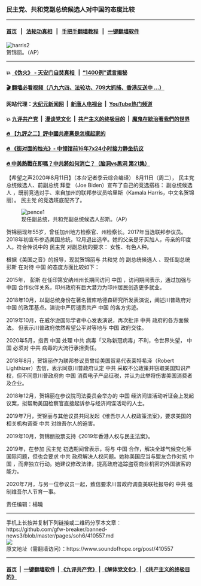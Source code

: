 ### 民主党、共和党副总统候选人对中国的态度比较
------------------------

#### [首页](https://github.com/gfw-breaker/banned-news3/blob/master/README.md) &nbsp;&nbsp;|&nbsp;&nbsp; [法轮功真相](https://github.com/begood0513/basic/blob/master/README.md)  &nbsp;&nbsp;|&nbsp;&nbsp; [手把手翻墙教程](https://github.com/gfw-breaker/guides/wiki)  &nbsp;&nbsp;|&nbsp;&nbsp; [一键翻墙软件](https://github.com/gfw-breaker/nogfw/blob/master/README.md)  



<div><img alt="harris2" src="https://img.soundofhope.org/2020-08/harris2-1597199314786.jpg"/>
<br/><figcaption class="caption">
 贺锦丽。（AP）
</figcaption></div><hr/>

#### 💥 [《伪火》 - 天安门自焚真相 ](http://141.164.51.119:10000/videos/blog/weihuo.html)&nbsp; |&nbsp; [“1400例”谎言揭秘  ](http://141.164.51.119:10000/videos/blog/jiexi1400.html)

#### [ 🎬  翻墙必看视频（八九六四、法轮功、709大抓捕、香港反送中 ...）](https://github.com/gfw-breaker/links/blob/master/banned.md)

#### 网站代理：[大纪元新闻网](http://167.172.10.89:10080/gb/) &nbsp;|&nbsp; [新唐人电视台](http://167.172.10.89:8808/gb/) &nbsp;|&nbsp; [YouTube热门频道](http://158.247.203.241/youtube.html)

#### 💥 [九评共产党](http://141.164.51.119:10000/videos/res/jiuping/)&nbsp; |&nbsp; [漫谈党文化](http://141.164.51.119:10000/videos/res/mtdwh/)&nbsp; |&nbsp; [共产主义的终极目的](http://141.164.51.119:10000/videos/res/zjmd/)&nbsp; |&nbsp; [魔鬼在統治著我們的世界](http://141.164.51.119:10000/videos/res/TheSpecter/)  

#### [ 🔥  【九評之二】評中國共產黨是怎樣起家的](http://141.164.51.119:10000/videos/news/../res/jiuping/index.html)

#### [ 🔥  《街对面的烛光》- 中领馆前16年7x24小时接力静坐抗议](http://141.164.51.119:10000/videos/news/../legend/index.html)

#### [ 🔥  中美熱戰在即嗎？中共將如何消亡？（脑洞vs黑洞 第21集）](http://141.164.51.119:10000/videos/news/brain01.html)

<div><div class="Content__Wrapper sc-1bvya0-0 grZQxZ">
 <p class="meta-top">
  <span class="meta">
   【希望之声2020年8月11日】（本台记者季云综合编译）
  </span>
  8月11日（周二），
  <ok href="/term/2718">
   民主党
  </ok>
  总统候选人、前副总统
  <ok href="/term/3365">
   拜登
  </ok>
  （Joe Biden）宣布了自己的竞选搭档：
  <ok href="/term/348661">
   副总统候选人
  </ok>
  ，既前竞选对手、来自加州的联邦参议员哈里斯（Kamala Harris，中文名贺锦丽）。
  <ok href="/term/2718">
   民主党
  </ok>
  的竞选班底配齐了。
 </p>
 <figure class="OImage__StyledFigure-sc-1lfley0-0 hHSfVg">
  <img alt="pence1" src="https://img.soundofhope.org/2020-08/pence1-1597199501828.jpg"/>
  <br/><figcaption>
   现任副总统，共和党副总统候选人彭斯。（AP）
  </figcaption>
 </figure>
 <p>
  贺锦丽现年55岁，曾任加州地方检察官、州检察长。2017年当选联邦参议员。2018年初宣布参选美国总统，12月退出选举。她的父亲是牙买加人，母亲的印度人。符合传说中的
  <ok href="/term/2718">
   民主党
  </ok>
  对副总统的要求： 女性、有色人种。
 </p>
 <div class="AD_Embed__Wrap-sc-1xslmin-0 igMuqX module desktop">
  <div>
  </div>
 </div>
 <p>
  根据《美国之音》的报导，现就贺锦丽与
  <ok href="/term/2717">
   共和党
  </ok>
  的
  <ok href="/term/348661">
   副总统候选人
  </ok>
  、现任副总统
  <ok href="/term/1632">
   彭斯
  </ok>
  在对待
  <ok href="/term/1120">
   中国
  </ok>
  的态度方面比较如下：
 </p>
 <p>
  2015年，
  <ok href="/term/1632">
   彭斯
  </ok>
  在任印第安纳州州长期间访问
  <ok href="/term/1120">
   中国
  </ok>
  ，访问期间表示，通过加强与
  <ok href="/term/1120">
   中国
  </ok>
  合作伙伴关系，印州政府有巨大潜力为印州居民创造更多就业。
 </p>
 <p>
  2018年10月，以副总统身份在著名智库哈德森研究所发表演说，阐述川普政府对
  <ok href="/term/1120">
   中国
  </ok>
  的政策基点。演说中严厉谴责共产
  <ok href="/term/1120">
   中国
  </ok>
  的各方劣迹。
 </p>
 <p>
  2019年10月，在威尔逊国际学者中心发表演说，再次批评
  <ok href="/term/1059">
   中共
  </ok>
  政府的各方面做法。 但表示川普政府依然希望公平对等地与
  <ok href="/term/1120">
   中国
  </ok>
  政府交往。
 </p>
 <p>
  2020年5月，指责
  <ok href="/term/1120">
   中国
  </ok>
  处理
  <ok href="/term/1059">
   中共
  </ok>
  病毒「又称新冠病毒」不利，令世界失望，
  <ok href="/term/1120">
   中国
  </ok>
  必须对
  <ok href="/term/1059">
   中共
  </ok>
  病毒的大流行承担责任。
 </p>
 <p>
  2018年8月，贺锦丽作为联邦参议员曾给美国贸易代表莱特希泽（Robert Lighthizer）去信，表示同意川普政府认定
  <ok href="/term/1059">
   中共
  </ok>
  采取不公政策并窃取美国知识产权，但不同意川普政府向
  <ok href="/term/1120">
   中国
  </ok>
  消费电子产品征税，并认为此举将伤害美国消费者及企业。
 </p>
 <p>
  2018年12月，贺锦丽在参议院司法委员会举办的
  <ok href="/term/1120">
   中国
  </ok>
  经济间谍活动听证会上发起议案，拟帮助美国检察官直接起诉参与经济间谍活动的人士。
 </p>
 <p>
  2019年7月，贺锦丽与其他议员共同发起《维吾尔人人权政策法案》，要求美国的相关机构调查
  <ok href="/term/1059">
   中共
  </ok>
  对维吾尔人的迫害。
 </p>
 <p>
  2019年10月，贺锦丽投票支持《2019年香港人权与民主法案》。
 </p>
 <p>
  2019年，在参加
  <ok href="/term/2718">
   民主党
  </ok>
  初选期间曾表示，将与
  <ok href="/term/1120">
   中国
  </ok>
  合作，解决全球气候变化等国际问题，但也会要求
  <ok href="/term/1059">
   中共
  </ok>
  政府解决人权问题。她称美国应当与盟友合作对抗
  <ok href="/term/1120">
   中国
  </ok>
  ，而非独立行动。她建议修改法律，提高政府追踪盗窃商业机密的外国骇客的能力。
 </p>
 <p>
  2020年7月，与另一位参议员一起，致信要求川普政府调查美联社报导的
  <ok href="/term/1059">
   中共
  </ok>
  强制维吾尔人节育一事。
 </p>
 <p class="meta-btm">
  责任编辑：楊曉
 </p>
</div>
</div>
<hr/>
手机上长按并复制下列链接或二维码分享本文章：<br/>
https://github.com/gfw-breaker/banned-news3/blob/master/pages/soh6/410557.md <br/>
<a href='https://github.com/gfw-breaker/banned-news3/blob/master/pages/soh6/410557.md'><img src='https://github.com/gfw-breaker/banned-news3/blob/master/pages/soh6/410557.md.png'/></a> <br/>
原文地址（需翻墙访问）：https://www.soundofhope.org/post/410557


------------------------
#### [首页](https://github.com/gfw-breaker/banned-news3/blob/master/README.md) &nbsp;|&nbsp; [一键翻墙软件](https://github.com/gfw-breaker/nogfw/blob/master/README.md) &nbsp;| [《九评共产党》](https://github.com/gfw-breaker/9ping.md/blob/master/README.md#九评之一评共产党是什么) | [《解体党文化》](https://github.com/gfw-breaker/jtdwh.md/blob/master/README.md) | [《共产主义的终极目的》](https://github.com/gfw-breaker/gczydzjmd.md/blob/master/README.md)


<img src='http://gfw-breaker.win/banned-news3/pages/soh6/410557.md' width='0px' height='0px'/>